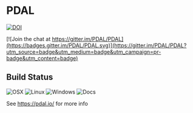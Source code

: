 PDAL
====

[![DOI](https://zenodo.org/badge/DOI/10.5281/zenodo.4031609.svg)](https://doi.org/10.5281/zenodo.4031609)

[![Join the chat at https://gitter.im/PDAL/PDAL](https://badges.gitter.im/PDAL/PDAL.svg)](https://gitter.im/PDAL/PDAL?utm_source=badge&utm_medium=badge&utm_campaign=pr-badge&utm_content=badge)

## Build Status

![OSX](https://github.com/PDAL/PDAL/workflows/OSX/badge.svg)
![Linux](https://github.com/PDAL/PDAL/workflows/Linux/badge.svg)
![Windows](https://github.com/PDAL/PDAL/workflows/Windows/badge.svg)
![Docs](https://github.com/PDAL/PDAL/workflows/Docs/badge.svg)

See https://pdal.io/ for more info
